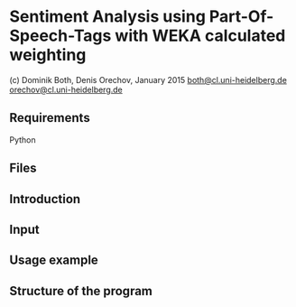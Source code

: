Sentiment Analysis using Part-Of-Speech-Tags with WEKA calculated weighting
===========================================================================
(c) Dominik Both, Denis Orechov, January 2015
    both@cl.uni-heidelberg.de
	orechov@cl.uni-heidelberg.de

Requirements
-------------
Python 

Files
-----



Introduction 
------------ 




Input
-----




Usage example
-------------




Structure of the program
------------------------







